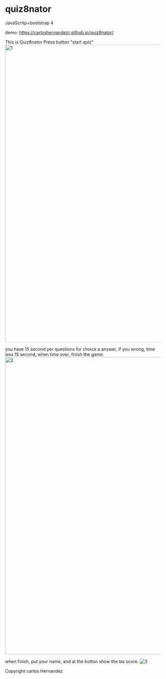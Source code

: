 # quiz8nator
JavaScritp+bootstrap 4

demo: https://carloshernandezr.github.io/quiz8nator/

This is Quiz8nator
Press button "start quiz" 
<img width="961" alt="1" src="https://user-images.githubusercontent.com/56489980/71069260-93826100-2135-11ea-87ee-5753a207d165.png">

you have 15 second per questions for choice a answer, if you wrong, time less 15 second, when time over, finish the game.
<img width="961" alt="2" src="https://user-images.githubusercontent.com/56489980/71069498-19061100-2136-11ea-8aee-975839bb523f.png">

when finish, put your name, and at the botton show the las score.
![3](https://user-images.githubusercontent.com/56489980/71069612-55397180-2136-11ea-88b2-e174aacea76e.png)

Copyright carlos Hernandez






